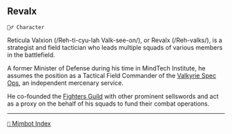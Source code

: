 ## Revalx

`🧙‍♂️ Character`

Reticula Valxion (/Reh-ti-cyu-lah Valk-see-on/), or Revalx (/Reh-valks/), is a strategist and field tactician who leads multiple squads of various members in the battlefield. 

A former Minister of Defense during his time in MindTech Institute, he assumes the position as a Tactical Field Commander of the [Valkyrie Spec Ops](<https://zeithalt.github.io/r/valkyrie_specops.html>), an independent mercenary service.

He co-founded the [Fighters Guild](<https://zeithalt.github.io/r/fighters_guild.html>) with other prominent sellswords and act as a proxy on the behalf of his squads to fund their combat operations.


<!---
keywords: revalx, valkyrie, mercenary, mt, character
aliases: 
-->
----------
[`📑` Mimbot Index](<https://zeithalt.github.io/r/#9ff1>)
